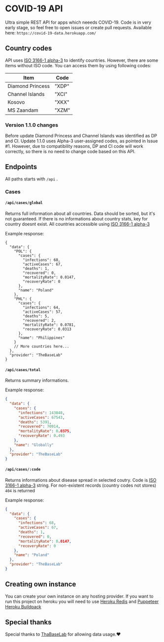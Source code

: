 # COVID-19 API
Ultra simple REST API for apps which neeeds COVID-19. Code is in very early stage, so feel free to open issues or create pull requests. Available here: `https://covid-19-data.herokuapp.com/`

## Country codes

API uses [ISO 3166-1 alpha-3](https://en.wikipedia.org/wiki/ISO_3166-1_alpha-3) to identify countries. However, there are some items without ISO code. You can access them by using following codes:

| Item             | Code  |
|------------------|-------|
| Diamond Princess | "XDP" |
| Channel Islands  | "XCI" |
| Kosovo           | "XKX" |
| MS Zaandam       | "XZM" |

### Version 1.1.0 changes

Before update Diamond Princess and Channel Islands was identified as DP and CI. Update 1.1.0 uses Alpha-3 user-assigned codes, as pointed in Issue #1. However, due to compatibility reasons, DP and CI code will work correctly, so there is no need to change code based on this API.

## Endpoints

All paths starts with `/api` .

### Cases

#### `/api/cases/global`
Returns full information about all countries. Data should be sorted, but it's not guaranteed. If there is no informations about country stats, key for country doesnt exist. All countries accessible using [ISO 3166-1 alpha-3](https://en.wikipedia.org/wiki/ISO_3166-1_alpha-3)

Example response:

``` jsonc
{
  "data": {
    "POL": {
      "cases": {
        "infections": 68,
        "activeCases": 67,
        "deaths": 1,
        "recovered": 0,
        "mortalityRate": 0.0147,
        "recoveryRate": 0
      },
      "name": "Poland"
    },
    "PHL": {
      "cases": {
        "infections": 64,
        "activeCases": 57,
        "deaths": 5,
        "recovered": 2,
        "mortalityRate": 0.0781,
        "recoveryRate": 0.0313
      },
      "name": "Philippines"
    }
    // More countries here...
  },
  "provider": "TheBaseLab"
}
```

#### `/api/cases/total`

Returns summary informations.

Example response:

``` json
{
  "data": {
    "cases": {
      "infections": 143848,
      "activeCases": 67543,
      "deaths": 5391,
      "recovered": 70914,
      "mortalityRate": 0.0375,
      "recoveryRate": 0.493
    },
    "name": "Globally"
  },
  "provider": "TheBaseLab"
}
```

#### `/api/cases/:code`

Returns informations about disease spread in selected coutry. Code is [ISO 3166-1 alpha-3](https://en.wikipedia.org/wiki/ISO_3166-1_alpha-3) string. For non-existent records (country codes not stores) `404` is returned

Example response:

``` json
{
  "data": {
    "cases": {
      "infections": 68,
      "activeCases": 67,
      "deaths": 1,
      "recovered": 0,
      "mortalityRate": 0.0147,
      "recoveryRate": 0
    },
    "name": "Poland"
  },
  "provider": "TheBaseLab"
}
```

## Creating own instance

You can create your own instance on any hosting provider. If you want to run this project on heroku you will need to use [Heroku Redis](https://elements.heroku.com/addons/heroku-redis) and [Puppeteer Heroku Buildpack](https://elements.heroku.com/buildpacks/jontewks/puppeteer-heroku-buildpack)

## Special thanks

Special thanks to [ThaBaseLab](https://coronavirus.thebaselab.com/) for allowing data usage.❤️
